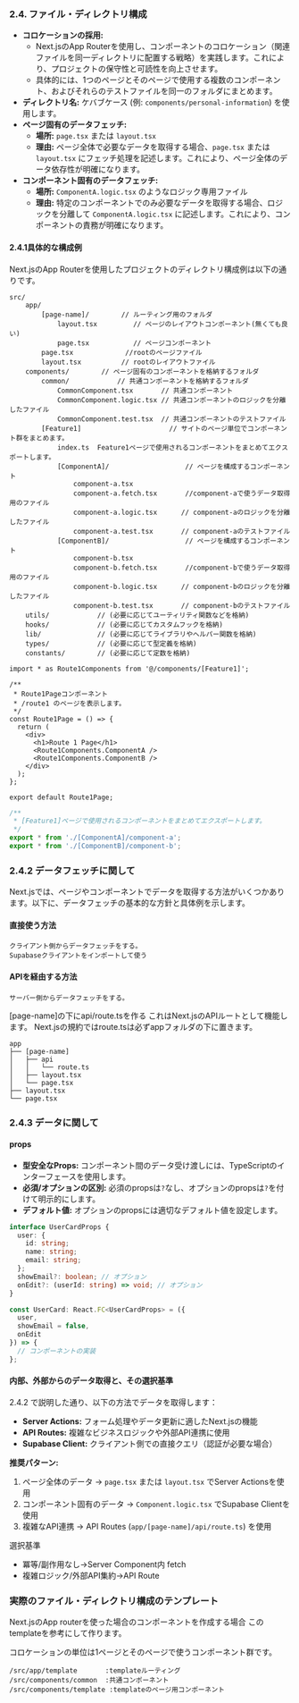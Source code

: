 
### 2.4. ファイル・ディレクトリ構成
-   **コロケーションの採用:**
    -   Next.jsのApp Routerを使用し、コンポーネントのコロケーション（関連ファイルを同一ディレクトリに配置する戦略）を実践します。これにより、プロジェクトの保守性と可読性を向上させます。
    -   具体的には、1つのページとそのページで使用する複数のコンポーネント、およびそれらのテストファイルを同一のフォルダにまとめます。
-   **ディレクトリ名:** ケバブケース (例: `components/personal-information`) を使用します。
-   **ページ固有のデータフェッチ:**
    -   **場所:** `page.tsx` または `layout.tsx`
    -   **理由:** ページ全体で必要なデータを取得する場合、`page.tsx` または `layout.tsx` にフェッチ処理を記述します。これにより、ページ全体のデータ依存性が明確になります。
-   **コンポーネント固有のデータフェッチ:**
    -   **場所:** `ComponentA.logic.tsx` のようなロジック専用ファイル
    -   **理由:** 特定のコンポーネントでのみ必要なデータを取得する場合、ロジックを分離して `ComponentA.logic.tsx` に記述します。これにより、コンポーネントの責務が明確になります。


#### 2.4.1具体的な構成例

Next.jsのApp Routerを使用したプロジェクトのディレクトリ構成例は以下の通りです。

```
src/
	app/
		[page-name]/		// ルーティング用のフォルダ
			layout.tsx         // ページのレイアウトコンポーネント(無くても良い)
			page.tsx           // ページコンポーネント
		page.tsx			 //rootのページファイル
		layout.tsx			// rootのレイアウトファイル
	components/        // ページ固有のコンポーネントを格納するフォルダ
		common/            // 共通コンポーネントを格納するフォルダ
			CommonComponent.tsx       // 共通コンポーネント
			CommonComponent.logic.tsx // 共通コンポーネントのロジックを分離したファイル
			CommonComponent.test.tsx  // 共通コンポーネントのテストファイル
		[Feature1]						// サイトのページ単位でコンポーネント群をまとめます。
			index.ts  Feature1ページで使用されるコンポーネントをまとめてエクスポートします。
			[ComponentA]/					// ページを構成するコンポーネント
				component-a.tsx
				component-a.fetch.tsx		//component-aで使うデータ取得用のファイル
				component-a.logic.tsx      // component-aのロジックを分離したファイル
				component-a.test.tsx       // component-aのテストファイル
			[ComponentB]/					// ページを構成するコンポーネント
				component-b.tsx
				component-b.fetch.tsx		//component-bで使うデータ取得用のファイル
				component-b.logic.tsx      // component-bのロジックを分離したファイル
				component-b.test.tsx       // component-bのテストファイル
	utils/            // (必要に応じてユーティリティ関数などを格納)
	hooks/            // (必要に応じてカスタムフックを格納)
	lib/              // (必要に応じてライブラリやヘルパー関数を格納)
	types/            // (必要に応じて型定義を格納)
	constants/        // (必要に応じて定数を格納)

```

```src/app/route1/page.tsx
import * as Route1Components from '@/components/[Feature1]';

/**
 * Route1Pageコンポーネント
 * /route1 のページを表示します。
 */
const Route1Page = () => {
  return (
    <div>
      <h1>Route 1 Page</h1>
      <Route1Components.ComponentA />
      <Route1Components.ComponentB />
    </div>
  );
};

export default Route1Page;

```

```src/components/[Feature1]/index.ts
/**
 * [Feature1]ページで使用されるコンポーネントをまとめてエクスポートします。
 */
export * from './[ComponentA]/component-a';
export * from './[ComponentB]/component-b';

```

### 2.4.2 データフェッチに関して

Next.jsでは、ページやコンポーネントでデータを取得する方法がいくつかあります。以下に、データフェッチの基本的な方針と具体例を示します。

#### 直接使う方法
	クライアント側からデータフェッチをする。
	Supabaseクライアントをインポートして使う

#### APIを経由する方法
	サーバー側からデータフェッチをする。

[page-name]の下にapi/route.tsを作る
これはNext.jsのAPIルートとして機能します。
Next.jsの規約ではroute.tsは必ずappフォルダの下に置きます。

```
app
├── [page-name]
│   ├── api
│   │   └── route.ts
│   ├── layout.tsx
│   └── page.tsx
├── layout.tsx
└── page.tsx

```

### 2.4.3 データに関して

#### props
- **型安全なProps:** コンポーネント間のデータ受け渡しには、TypeScriptのインターフェースを使用します。
- **必須/オプションの区別:** 必須のpropsは`?`なし、オプションのpropsは`?`を付けて明示的にします。
- **デフォルト値:** オプションのpropsには適切なデフォルト値を設定します。

```typescript
interface UserCardProps {
  user: {
    id: string;
    name: string;
    email: string;
  };
  showEmail?: boolean; // オプション
  onEdit?: (userId: string) => void; // オプション
}

const UserCard: React.FC<UserCardProps> = ({
  user,
  showEmail = false,
  onEdit
}) => {
  // コンポーネントの実装
};
```

#### 内部、外部からのデータ取得と、その選択基準



2.4.2 で説明した通り、以下の方法でデータを取得します：

- **Server Actions:** フォーム処理やデータ更新に適したNext.jsの機能
- **API Routes:** 複雑なビジネスロジックや外部API連携に使用
- **Supabase Client:** クライアント側での直接クエリ（認証が必要な場合）

**推奨パターン:**
1. ページ全体のデータ → `page.tsx` または `layout.tsx` でServer Actionsを使用
2. コンポーネント固有のデータ → `Component.logic.tsx` でSupabase Clientを使用
3. 複雑なAPI連携 → API Routes (`app/[page-name]/api/route.ts`) を使用

選択基準

* 冪等/副作用なし→Server Component内 fetch
* 複雑ロジック/外部API集約→API Route

### 実際のファイル・ディレクトリ構成のテンプレート

Next.jsのApp routerを使った場合のコンポーネントを作成する場合
このtemplateを参考にして作ります。

コロケーションの単位は1ページとそのページで使うコンポーネント群です。

```
/src/app/template       :templateルーティング
/src/components/common  :共通コンポーネント
/src/components/template :templateのページ用コンポーネント

```


